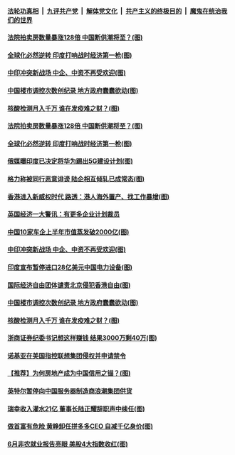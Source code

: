 ####  [法轮功真相](../../../../basic/blob/master/README.md?t=07051402) &nbsp;|&nbsp; [九评共产党](../../../../9ping.md/blob/master/README.md?t=07051402) &nbsp;|&nbsp; [解体党文化](../../../../jtdwh.md/blob/master/README.md?t=07051402)  &nbsp;|&nbsp; [共产主义的终极目的](../../../../gczydzjmd.md/blob/master/README.md?t=07051402) &nbsp;|&nbsp; [魔鬼在统治我们的世界](../../../../mgztzwmdsj.md/blob/master/README.md?t=07051402) 

#### [法院拍卖房数量暴涨128倍 中国断供潮将至？(图)](../pages/p5/938685.md?t=07051402) 

#### [全球化必然逆转 印度打响战时经济第一枪(图)](../pages/p5/938684.md?t=07051402) 


#### [中印冲突新战场 中企、中资不再受欢迎(图)](../pages/p5/938655.md?t=07051402) 

#### [中国楼市调控次数创纪录 地方政府蠢蠢欲动(图)](../pages/p5/938588.md?t=07051402) 

#### [核酸检测月入千万 谁在发疫难之财？(图)](../pages/p5/938600.md?t=07051402) 

#### [法院拍卖房数量暴涨128倍 中国断供潮将至？(图)](../pages/p5/938685.md?t=07051402) 

#### [全球化必然逆转 印度打响战时经济第一枪(图)](../pages/p5/938684.md?t=07051402) 

#### [俄媒曝印度已决定将华为踢出5G建设计划(图)](../pages/p5/938699.md?t=07051402) 

#### [格力称被同行恶意诽谤 陆企相互倾轧已成常态(图)](../pages/p5/938696.md?t=07051402) 

#### [香港进入新威权时代 路透：港人海外置产、找工作暴增(图)](../pages/p5/938698.md?t=07051402) 

#### [英国经济一大警讯：有更多企业计划裁员](../pages/p5/938676.md?t=07051402) 

#### [中国10家车企上半年市值蒸发破2000亿(图)](../pages/p5/938675.md?t=07051402) 


#### [中印冲突新战场 中企、中资不再受欢迎(图)](../pages/p5/938655.md?t=07051402) 

#### [印度宣布暂停进口28亿美元中国电力设备(图)](../pages/p5/938619.md?t=07051402) 

#### [国际经济自由团体谴责北京侵犯香港自由(图)](../pages/p5/938608.md?t=07051402) 

#### [中国楼市调控次数创纪录 地方政府蠢蠢欲动(图)](../pages/p5/938588.md?t=07051402) 

#### [核酸检测月入千万 谁在发疫难之财？(图)](../pages/p5/938600.md?t=07051402) 

#### [浙商证券纪委书记想这样赚钱 结果3000万剩40万(图)](../pages/p5/938580.md?t=07051402) 

#### [诺基亚在美国指控联想集团侵权并申请禁令](../pages/p5/938576.md?t=07051402) 

#### [【推荐】为何房地产成为中国信用之锚？(图)](../pages/p5/938570.md?t=07051402) 

#### [英特尔暂停向中国服务器制造商浪潮集团供货](../pages/p5/938568.md?t=07051402) 

#### [瑞幸收入灌水21亿 董事长陆正耀辞职声中续任(图)](../pages/p5/938532.md?t=07051402) 

#### [做首富有危险 黄峥卸任拼多多CEO 自减千亿身价(图)](../pages/p5/938505.md?t=07051402) 

#### [6月非农就业报告亮眼 美股4大指数收红(图)](../pages/p5/938531.md?t=07051402) 

